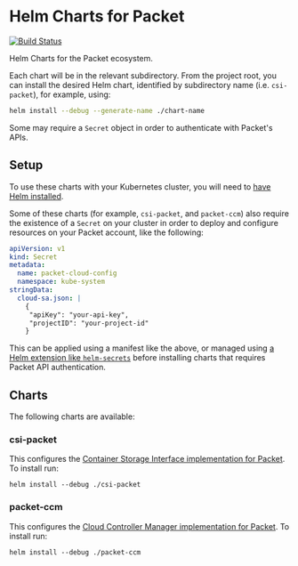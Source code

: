 # Helm Charts for Packet

[![Build Status](https://cloud.drone.io/api/badges/packet-labs/helm-charts/status.svg)](https://cloud.drone.io/packet-labs/helm-charts)

Helm Charts for the Packet ecosystem.

Each chart will be in the relevant subdirectory. From the project root, you can install the desired Helm chart, identified by subdirectory name (i.e. `csi-packet`), for example, using:

```bash
helm install --debug --generate-name ./chart-name
```

Some may require a `Secret` object in order to authenticate with Packet's APIs.

## Setup

To use these charts with your Kubernetes cluster, you will need to [have Helm installed](https://v3.helm.sh/docs/intro/install/).

Some of these charts (for example, `csi-packet`, and `packet-ccm`) also require the existence of a `Secret` on your cluster in order to deploy and configure resources on your Packet account, like the following:

```yaml
apiVersion: v1
kind: Secret
metadata:
  name: packet-cloud-config
  namespace: kube-system
stringData:
  cloud-sa.json: |
    {
     "apiKey": "your-api-key",
     "projectID": "your-project-id"
    }
```

This can be applied using a manifest like the above, or managed using [a Helm extension like `helm-secrets`](https://github.com/futuresimple/helm-secrets) before installing charts that requires Packet API authentication. 

## Charts

The following charts are available:

### csi-packet

This configures the [Container Storage Interface implementation for Packet](https://github.com/packethost/csi-packet). To install run:

```
helm install --debug ./csi-packet
```

### packet-ccm

This configures the [Cloud Controller Manager implementation for Packet](https://github.com/packethost/ccm-packet). To install run:

```
helm install --debug ./packet-ccm
```